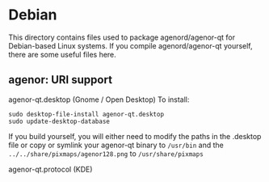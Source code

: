 
Debian
====================
This directory contains files used to package agenord/agenor-qt
for Debian-based Linux systems. If you compile agenord/agenor-qt yourself, there are some useful files here.

## agenor: URI support ##


agenor-qt.desktop  (Gnome / Open Desktop)
To install:

	sudo desktop-file-install agenor-qt.desktop
	sudo update-desktop-database

If you build yourself, you will either need to modify the paths in
the .desktop file or copy or symlink your agenor-qt binary to `/usr/bin`
and the `../../share/pixmaps/agenor128.png` to `/usr/share/pixmaps`

agenor-qt.protocol (KDE)


